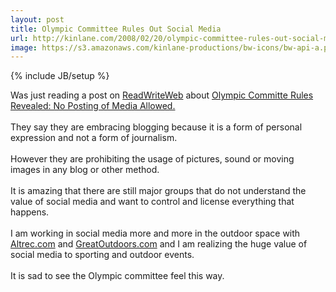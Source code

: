 ```yaml
---
layout: post
title: Olympic Committee Rules Out Social Media
url: http://kinlane.com/2008/02/20/olympic-committee-rules-out-social-media/
image: https://s3.amazonaws.com/kinlane-productions/bw-icons/bw-api-a.png
---
```

{% include JB/setup %}
<p>
     Was just reading a post on <a href="http://www.readwriteweb.com">ReadWriteWeb</a> about <a href="http://www.readwriteweb.com/archives/olympic_committe_rules_revealed.php">Olympic Committe Rules Revealed: No Posting of Media Allowed.</a>
     <br />
     <br />
     They say they are embracing blogging because it is a form of personal expression and not a form of journalism.
     <br />
     <br />
     However they are prohibiting the usage of pictures, sound or moving images in any blog or other method.
     <br />
     <br />
     It is amazing that there are still major groups that do not understand the value of social media and want to control and license everything that happens.
     <br />
     <br />
     I am working in social media more and more in the outdoor space with <a href="http://www.altrec.com">Altrec.com</a> and <a href="http://www.greatoutdoors.com">GreatOutdoors.com</a> and I am realizing the huge value of social media to sporting and outdoor events.
     <br />
     <br />
     It is sad to see the Olympic committee feel this way.
</p>